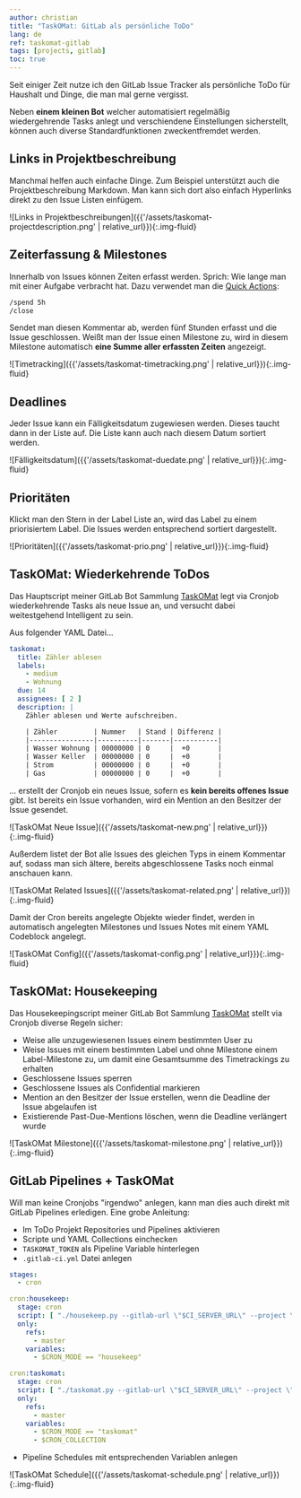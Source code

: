 ```yaml
---
author: christian
title: "TaskOMat: GitLab als persönliche ToDo"
lang: de
ref: taskomat-gitlab
tags: [projects, gitlab]
toc: true
---
```


Seit einiger Zeit nutze ich den GitLab Issue Tracker als persönliche
ToDo für Haushalt und Dinge, die man mal gerne vergisst.

Neben **einem kleinen Bot** welcher automatisiert regelmäßig wiedergehrende
Tasks anlegt und verschiendene Einstellungen sicherstellt,
können auch diverse Standard&shy;funktionen zweckentfremdet werden.

## Links in Projektbeschreibung

Manchmal helfen auch einfache Dinge. Zum Beispiel unterstützt auch die
Projekt&shy;beschreibung Markdown. Man kann sich dort also einfach
Hyperlinks direkt zu den Issue Listen einfügem.

![Links in Projektbeschreibungen]({{'/assets/taskomat-projectdescription.png' | relative_url}}){:.img-fluid}

[quick]: https://docs.gitlab.com/ee/user/project/quick_actions.html
[taskomat]: https://github.com/perryflynn/taskomat

## Zeiterfassung & Milestones

Innerhalb von Issues können Zeiten erfasst werden. Sprich: Wie lange
man mit einer Aufgabe verbracht hat. Dazu verwendet man die [Quick Actions][quick]:

```txt
/spend 5h
/close
```

Sendet man diesen Kommentar ab, werden fünf Stunden erfasst und die Issue
geschlossen. Weißt man der Issue einen Milestone zu, wird in diesem Milestone
automatisch **eine Summe aller erfassten Zeiten** angezeigt.

![Timetracking]({{'/assets/taskomat-timetracking.png' | relative_url}}){:.img-fluid}

## Deadlines

Jeder Issue kann ein Fälligkeits&shy;datum zugewiesen werden. Dieses taucht dann in der
Liste auf. Die Liste kann auch nach diesem Datum sortiert werden.

![Fälligkeitsdatum]({{'/assets/taskomat-duedate.png' | relative_url}}){:.img-fluid}

## Prioritäten

Klickt man den Stern in der Label Liste an, wird das Label zu einem priorisiertem
Label. Die Issues werden entsprechend sortiert dargestellt.

![Prioritäten]({{'/assets/taskomat-prio.png' | relative_url}}){:.img-fluid}

## TaskOMat: Wiederkehrende ToDos

Das Hauptscript meiner GitLab Bot Sammlung [TaskOMat][taskomat] legt via Cronjob
wiederkehrende Tasks als neue Issue an, und versucht dabei weitestgehend Intelligent
zu sein.

Aus folgender YAML Datei...

```yml
taskomat:
  title: Zähler ablesen
  labels:
    - medium
    - Wohnung
  due: 14
  assignees: [ 2 ]
  description: |
    Zähler ablesen und Werte aufschreiben.

    | Zähler         | Nummer   | Stand | Differenz |
    |----------------|----------|-------|-----------|
    | Wasser Wohnung | 00000000 | 0     |  +0       |
    | Wasser Keller  | 00000000 | 0     |  +0       |
    | Strom          | 00000000 | 0     |  +0       |
    | Gas            | 00000000 | 0     |  +0       |
```

... erstellt der Cronjob ein neues Issue, sofern es **kein bereits offenes Issue** gibt.
Ist bereits ein Issue vorhanden, wird ein Mention an den Besitzer der Issue gesendet.

![TaskOMat Neue Issue]({{'/assets/taskomat-new.png' | relative_url}}){:.img-fluid}

Außerdem listet der Bot alle Issues des gleichen Typs in einem Kommentar auf,
sodass man sich ältere, bereits abgeschlossene Tasks noch einmal anschauen kann.

![TaskOMat Related Issues]({{'/assets/taskomat-related.png' | relative_url}}){:.img-fluid}

Damit der Cron bereits angelegte Objekte wieder findet, werden in automatisch angelegten
Milestones und Issues Notes mit einem YAML Codeblock angelegt.

![TaskOMat Config]({{'/assets/taskomat-config.png' | relative_url}}){:.img-fluid}

## TaskOMat: Housekeeping

Das Housekeepingscript meiner GitLab Bot Sammlung [TaskOMat][taskomat] stellt via Cronjob
diverse Regeln sicher:

- Weise alle unzugewiesenen Issues einem bestimmten User zu
- Weise Issues mit einem bestimmten Label und ohne Milestone einem Label-Milestone zu, um
  damit eine Gesamtsumme des Timetrackings zu erhalten
- Geschlossene Issues sperren
- Geschlossene Issues als Confidential markieren
- Mention an den Besitzer der Issue erstellen, wenn die Deadline der Issue abgelaufen ist
- Existierende Past-Due-Mentions löschen, wenn die Deadline verlängert wurde

![TaskOMat Milestone]({{'/assets/taskomat-milestone.png' | relative_url}}){:.img-fluid}

## GitLab Pipelines + TaskOMat

Will man keine Cronjobs "irgendwo" anlegen, kann man dies auch direkt mit GitLab Pipelines
erledigen. Eine grobe Anleitung:

- Im ToDo Projekt Repositories und Pipelines aktivieren
- Scripte und YAML Collections einchecken
- `TASKOMAT_TOKEN` als Pipeline Variable hinterlegen
- `.gitlab-ci.yml` Datei anlegen

```yml
stages:
  - cron

cron:housekeep:
  stage: cron
  script: [ "./housekeep.py --gitlab-url \"$CI_SERVER_URL\" --project \"$CI_PROJECT_PATH\" --assignee 2 --milestone-label Bürokratie --milestone-label Wohnung --delay 900 --max-updated-age 2592000" ]
  only:
    refs:
      - master
    variables:
      - $CRON_MODE == "housekeep"

cron:taskomat:
  stage: cron
  script: [ "./taskomat.py --gitlab-url \"$CI_SERVER_URL\" --project \"$CI_PROJECT_PATH\" --collection-dir ./$CRON_COLLECTION" ]
  only:
    refs:
      - master
    variables:
      - $CRON_MODE == "taskomat"
      - $CRON_COLLECTION
```

- Pipeline Schedules mit entsprechenden Variablen anlegen

![TaskOMat Schedule]({{'/assets/taskomat-schedule.png' | relative_url}}){:.img-fluid}
